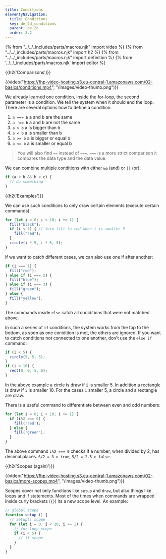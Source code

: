```yaml
---
title: Conditions
eleventyNavigation:
  title: Conditions
  key: de_2d_conditions
  parent: de_2d
  order: 3.2
---
```


{% from "../../_includes/parts/macros.njk" import video %}
{% from "../../_includes/parts/macros.njk" import h2 %}
{% from "../../_includes/parts/macros.njk" import definition %}
{% from '../../_includes/parts/macros.njk' import editor %}

{{h2('Comparisons')}}

{{video("https://fhp-video-hosting.s3.eu-central-1.amazonaws.com/02-basics/conditions.mp4", "/images/video-thumb.png")}}

We already learned one condition, inside the for-loop, the second parameter is a condition. We tell the system when it should end the loop. There are several options how to define a condition:

1. `a === b` a and b are the same
2. `a !== b` a and b are not the same
3. `a > b` a is bigger than b
4. `a < b` a is smaller than b
5. `a >= b` a is bigger or equal b
6. `a <= b` a is smaller or equal b

> You will also find `==` instead of `===`. `===` is a more strict comparison it compares the data type and the data value.

We can combine multiple conditions with either `&&` (and) or `||` (or):

```js
if (a < b && b < c) {
  // do something
}
```

{{h2('Examples')}}

We can use such conditions to only draw certain elements (execute certain commands):

```js
for (let i = 0; i < 10; i += 1) {
  fill("black");
  if (i < 5) { // turn fill to red when i is smaller 5
    fill("red");
  }
  circle(i * 5, i * 5, 5);
}
```

If we want to catch different cases, we can also use one if after another:

```js
if (i === 1) {
  fill("red");
} else if (i === 2) {
  fill("blue");
} else if (i === 3) {
  fill("green");
} else {
  fill("yellow");
}
```

The commands inside `else` catch all coniditions that were not matched above.

In such a series of `if` conditions, the system works from the top to the bottom, as soon as one conidition is met, the others are ignored. If you want to catch conditions not connected to one another, don't use the `else if` command:

```js
if (i < 5) {
  circle(5, 5, 5);
}
if (i < 10) {
  rect(0, 0, 5, 5);
}
```

In the above example a circle is draw if `i` is smaller 5. In addition a rectangle is draw if `i` is smaller 10. For the cases `i` smaller 5, a circle and a rectangle are draw.

There is a useful command to differentiate between even and odd numbers:

```js
for (let i = 0; i < 10; i += 1) {
  if (i%2 === 0) {
    fill('red');
  } else {
    fill('green');
  }
}
```

The above command `i%2 === 0` checks if a number, when divided by 2, has decimal places. `6/2 = 3 > true`, `5/2 = 2.5 > false`.

{{h2('Scopes (again)')}}

{{video("https://fhp-video-hosting.s3.eu-central-1.amazonaws.com/02-basics/more-scopes.mp4", "/images/video-thumb.png")}}

Scopes cover not only functions like `setup` and `draw`, but also things like loops and if statements. Most of the times when commands are wrapped inside curly brackets (`{}`) its a new scope level. An example:

```js
// global scope
function setup () {
  // setup() scope
  for (let i = 0; i < 10; i += 1) {
    // for-loop scope
    if (i < 5) {
      // if scope
    }
  }
}
```